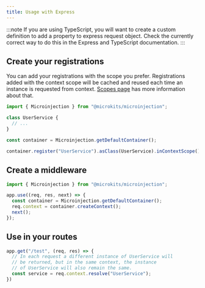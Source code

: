 ```yaml
---
title: Usage with Express
---
```


:::note 
If you are using TypeScript, you will want to create a custom definition to add a property to express request object. Check the currently correct way to do this in the Express and TypeScript documentation.
:::

## Create your registrations

You can add your registrations with the scope you prefer. Registrations added with the context scope will be cached and reused each time an instance is requested from context. [Scopes page](../core-concepts/scopes) has more information about that.

```typescript
import { Microinjection } from "@microkits/microinjection";

class UserService { 
  // ...
}

const container = Microinjection.getDefaultContainer();

container.register("UserService").asClass(UserService).inContextScope();
```

## Create a middleware

```typescript 
import { Microinjection } from "@microkits/microinjection";

app.use((req, res, next) => {
  const container = Microinjection.getDefaultContainer();
  req.context = container.createContext();
  next();
});
```

## Use in your routes

```typescript 
app.get("/test", (req, res) => {
  // In each request a different instance of UserService will 
  // be returned, but in the same context, the instance 
  // of UserService will also remain the same.
  const service = req.context.resolve("UserService");
})
```